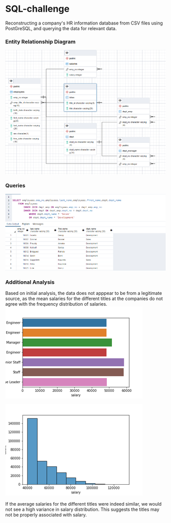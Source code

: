 # SQL-challenge

Reconstructing a company's HR information database from CSV files using PostGreSQL, and querying the data for relevant data.  

### Entity Relationship Diagram
<img src='./visualization/ERD_emp1.png'>  

### Queries
<img src='./visualization/queries.png'> 


### Additional Analysis

Based on initial analysis, the data does not apppear to be from a legitimate source, as the mean salaries for the different titles at the companies do not agree with the frequency distribution of salaries.   
<img src='./visualization/bar.png'>  

<img src='./visualization/hist.png'>

If the average salaries for the different titles were indeed similar, we would not see a high variance in salary distribution. This suggests the titles may not be properly associated with salary.
